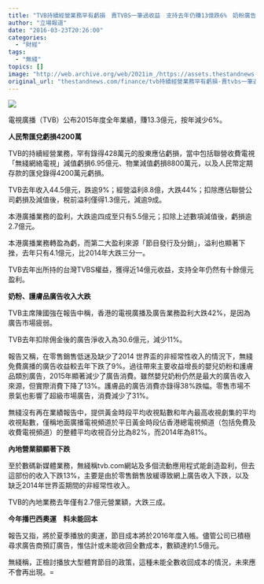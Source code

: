 ```yaml
---
title: "TVB持續經營業務罕有虧損　賣TVBS一筆過收益　支持去年仍賺13億跌6%　奶粉廣告收入大跌"
author: "立場報道"
date: "2016-03-23T20:26:00"
categories:
  - "財經"
tags:
  - "無綫"
topics: []
image: "http://web.archive.org/web/2021im_/https://assets.thestandnews.com/media/photos/tvbuddy-31_jSYI0.png"
original_url: "thestandnews.com/finance/tvb持續經營業務罕有虧損-賣tvbs一筆過收益-支持去年仍賺13億跌6-奶粉廣告收入大跌"
---
```

![](http://web.archive.org/web/2021im_/https://assets.thestandnews.com/media/photos/tvbuddy-31_jSYI0.png)

電視廣播（TVB）公布2015年度全年業績，賺13.3億元，按年減少6%。

**人民幣匯兌虧損4200萬**

TVB的持續經營業務，罕有錄得428萬元的股東應佔虧損，當中包括聯營收費電視「無綫網絡電視」減值虧損6.95億元、物業減值虧損8800萬元，以及人民幣定期存款的匯兌錄得4200萬元虧損。

TVB去年收入44.5億元，跌逾9%；經營溢利8.8億，大跌44%；扣除應佔聯營公司虧損及減值後，稅前溢利僅得1.3億元，減逾9成。

本港廣播業務的盈利，大跌逾四成至只有5.5億元；扣除上述數項減值後，虧損逾2.7億元。

本港廣播業務轉盈為虧，而第二大盈利來源「節目發行及分銷」，溢利也顯著下挫，去年只有4.1億元，比2014年大跌三分一。

TVB去年出所持的台灣TVBS權益，獲得近14億元收益，支持全年仍然有十餘億元盈利。

**奶粉、護膚品廣告收入大跌**

TVB主席陳國強在報告中稱，香港的電視廣播及廣告業務盈利大跌42%，是因為廣告市場疲弱。

TVB去年扣除佣金後的廣告淨收入為30.6億元，減少11%。

報告又稱，在零售銷售低迷及缺少了2014 世界盃的非經常性收入的情況下，無綫免費廣播的廣告收益較去年下跌了9%。過往帶來主要收益增長的嬰兒奶粉和護膚品類別廣告，2015年顯著減少了廣告消費。雖然嬰兒奶粉仍然是最大的廣告收入來源，但實際消費下降了13%。護膚品的廣告消費亦錄得38%跌幅。零售市場不景氣也影響了超級市場廣告，消費減少了31%。

無綫沒有再在業績報告中，提供黃金時段平均收視點數和年內最高收視劇集的平均收視點數，僅稱地面廣播電視頻道於平日黃金時段佔香港總電視頻道（包括免費及收費電視頻道）的整體平均收視百分比為82%，而2014年為81%。

**內地營業額顯著下跌**

至於數碼新媒體業務，無綫稱tvb.com網站及多個流動應用程式能創造盈利，但去這部份的收入下跌13%，主要是由於零售銷售放緩導致網上廣告收入下跌，以及缺乏2014年世界盃期間的非經常性收入。

TVB的內地業務去年僅有2.7億元營業額，大跌三成。

**今年播巴西奧運　料未能回本**

報告又指，將於夏季播放的奧運，節目成本將於2016年度入帳。儘管公司已積極尋求廣告商預訂廣告，惟估計或未能收回全數成本，數額達約1.5億元。

無綫稱，正檢討播放大型體育節目的政策，這種未能全數收回成本的情況，未來應不會再出現。=
